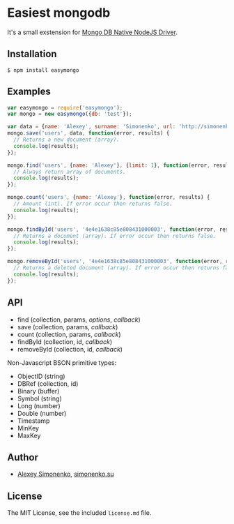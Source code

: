 # Easiest mongodb

It's a small exstension for [Mongo DB Native NodeJS Driver](https://github.com/mongodb/node-mongodb-native).

## Installation

```
$ npm install easymongo
```

## Examples

```js
var easymongo = require('easymongo');
var mongo = new easymongo({db: 'test'});

var data = {name: 'Alexey', surname: 'Simonenko', url: 'http://simonenko.su'};
mongo.save('users', data, function(error, results) {
  // Returns a new document (array).
  console.log(results);
});

mongo.find('users', {name: 'Alexey'}, {limit: 1}, function(error, results) {
  // Always return array of documents.
  console.log(results);
});

mongo.count('users', {name: 'Alexey'}, function(error, results) {
  // Amount (int). If error occur then returns false.
  console.log(results);
});

mongo.findById('users', '4e4e1638c85e808431000003', function(error, results) {
  // Returns a document (array). If error occur then returns false.
  console.log(results);
});

mongo.removeById('users', '4e4e1638c85e808431000003', function(error, results) {
  // Returns a deleted document (array). If error occur then returns false.
  console.log(results);
});
```

## API

* find (collection, params, *options*, *callback*)
* save (collection, params, *callback*)
* count (collection, params, *callback*)
* findById (collection, id, *callback*)
* removeById (collection, id, *callback*)

Non-Javascript BSON primitive types:

* ObjectID (string)
* DBRef (collection, id)
* Binary (buffer)
* Symbol (string)
* Long (number)
* Double (number)
* Timestamp
* MinKey
* MaxKey

## Author

* [Alexey Simonenko](mailto:alexey@simonenko.su), [simonenko.su](http://simonenko.su)

## License

The MIT License, see the included `license.md` file.